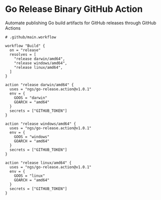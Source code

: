 # Go Release Binary GitHub Action

Automate publishing Go build artifacts for GitHub releases through GitHub Actions

```hcl
# .github/main.workflow

workflow "Build" {
  on = "release"
  resolves = [
    "release darwin/amd64",
    "release windows/amd64",
    "release linux/amd64",
  ]
}

action "release darwin/amd64" {
  uses = "ngs/go-release.action@v1.0.1"
  env = {
    GOOS = "darwin"
    GOARCH = "amd64"
  }
  secrets = ["GITHUB_TOKEN"]
}

action "release windows/amd64" {
  uses = "ngs/go-release.action@v1.0.1"
  env = {
    GOOS = "windows"
    GOARCH = "amd64"
  }
  secrets = ["GITHUB_TOKEN"]
}

action "release linux/amd64" {
  uses = "ngs/go-release.action@v1.0.1"
  env = {
    GOOS = "linux"
    GOARCH = "amd64"
  }
  secrets = ["GITHUB_TOKEN"]
}
```
